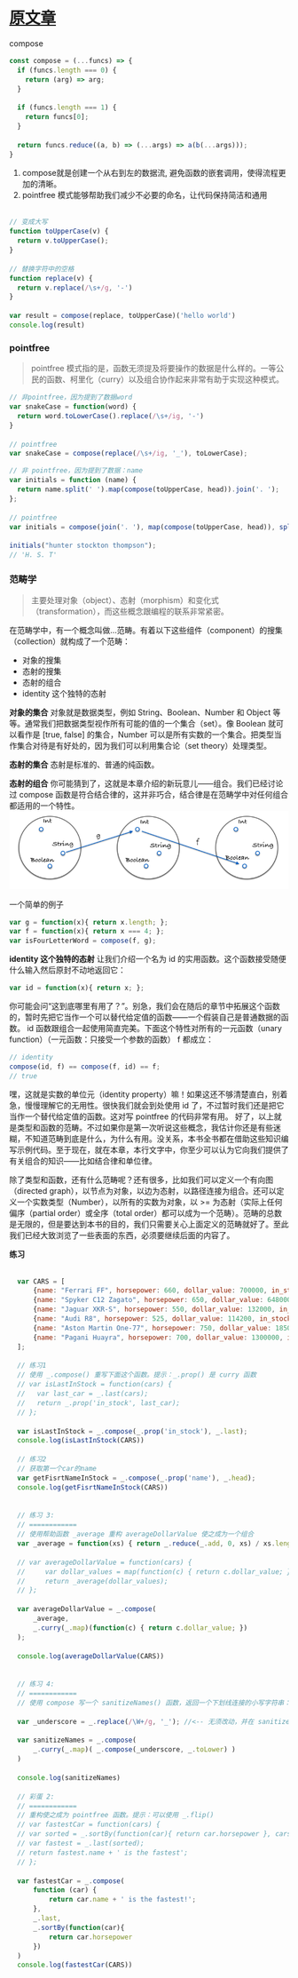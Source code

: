 # [原文章](https://llh911001.gitbooks.io/mostly-adequate-guide-chinese/content/ch5.html#pointfree)

compose
```js
const compose = (...funcs) => {
  if (funcs.length === 0) {
    return (arg) => arg;
  }

  if (funcs.length === 1) {
    return funcs[0];
  }

  return funcs.reduce((a, b) => (...args) => a(b(...args)));
}

```

1. compose就是创建一个从右到左的数据流, 避免函数的嵌套调用，使得流程更加的清晰。
2. pointfree 模式能够帮助我们减少不必要的命名，让代码保持简洁和通用


```js

// 变成大写
function toUpperCase(v) {
  return v.toUpperCase();
}

// 替换字符中的空格
function replace(v) {
  return v.replace(/\s+/g, '-')
}

var result = compose(replace, toUpperCase)('hello world')
console.log(result)
```

### pointfree
> pointfree 模式指的是，函数无须提及将要操作的数据是什么样的。一等公民的函数、柯里化（curry）以及组合协作起来非常有助于实现这种模式。

```js
// 非pointfree，因为提到了数据word
var snakeCase = function(word) {
  return word.toLowerCase().replace(/\s+/ig, '-')
}

// pointfree
var snakeCase = compose(replace(/\s+/ig, '_'), toLowerCase);
```

```js
// 非 pointfree，因为提到了数据：name
var initials = function (name) {
  return name.split(' ').map(compose(toUpperCase, head)).join('. ');
};

// pointfree
var initials = compose(join('. '), map(compose(toUpperCase, head)), split(' '));

initials("hunter stockton thompson");
// 'H. S. T'
```

### 范畴学
> 主要处理对象（object）、态射（morphism）和变化式（transformation），而这些概念跟编程的联系非常紧密。

在范畴学中，有一个概念叫做...范畴。有着以下这些组件（component）的搜集（collection）就构成了一个范畴：
  - 对象的搜集
  - 态射的搜集
  - 态射的组合
  - identity 这个独特的态射

**对象的集合** 对象就是数据类型，例如 String、Boolean、Number 和 Object 等等。通常我们把数据类型视作所有可能的值的一个集合（set）。像 Boolean 就可以看作是 [true, false] 的集合，Number 可以是所有实数的一个集合。把类型当作集合对待是有好处的，因为我们可以利用集合论（set theory）处理类型。

**态射的集合** 态射是标准的、普通的纯函数。

**态射的组合** 你可能猜到了，这就是本章介绍的新玩意儿——组合。我们已经讨论过 compose 函数是符合结合律的，这并非巧合，结合律是在范畴学中对任何组合都适用的一个特性。
![构图概念](../../assets/cat_comp1.png)

一个简单的例子
```js
var g = function(x){ return x.length; };
var f = function(x){ return x === 4; };
var isFourLetterWord = compose(f, g);
```

**identity 这个独特的态射** 让我们介绍一个名为 id 的实用函数。这个函数接受随便什么输入然后原封不动地返回它：

```js
var id = function(x){ return x; };
```
你可能会问“这到底哪里有用了？”。别急，我们会在随后的章节中拓展这个函数的，暂时先把它当作一个可以替代给定值的函数——一个假装自己是普通数据的函数。
id 函数跟组合一起使用简直完美。下面这个特性对所有的一元函数（unary function）（一元函数：只接受一个参数的函数） f 都成立：

```js
// identity
compose(id, f) == compose(f, id) == f;
// true
```

嘿，这就是实数的单位元（identity property）嘛！如果这还不够清楚直白，别着急，慢慢理解它的无用性。很快我们就会到处使用 id 了，不过暂时我们还是把它当作一个替代给定值的函数。这对写 pointfree 的代码非常有用。
好了，以上就是类型和函数的范畴。不过如果你是第一次听说这些概念，我估计你还是有些迷糊，不知道范畴到底是什么，为什么有用。没关系，本书全书都在借助这些知识编写示例代码。至于现在，就在本章，本行文字中，你至少可以认为它向我们提供了有关组合的知识——比如结合律和单位律。

除了类型和函数，还有什么范畴呢？还有很多，比如我们可以定义一个有向图（directed graph），以节点为对象，以边为态射，以路径连接为组合。还可以定义一个实数类型（Number），以所有的实数为对象，以 >= 为态射（实际上任何偏序（partial order）或全序（total order）都可以成为一个范畴）。范畴的总数是无限的，但是要达到本书的目的，我们只需要关心上面定义的范畴就好了。至此我们已经大致浏览了一些表面的东西，必须要继续后面的内容了。


**练习**

```js

  var CARS = [
      {name: "Ferrari FF", horsepower: 660, dollar_value: 700000, in_stock: true},
      {name: "Spyker C12 Zagato", horsepower: 650, dollar_value: 648000, in_stock: false},
      {name: "Jaguar XKR-S", horsepower: 550, dollar_value: 132000, in_stock: false},
      {name: "Audi R8", horsepower: 525, dollar_value: 114200, in_stock: false},
      {name: "Aston Martin One-77", horsepower: 750, dollar_value: 1850000, in_stock: true},
      {name: "Pagani Huayra", horsepower: 700, dollar_value: 1300000, in_stock: false}
  ];

  // 练习1
  // 使用 _.compose() 重写下面这个函数。提示：_.prop() 是 curry 函数
  // var isLastInStock = function(cars) {
  //   var last_car = _.last(cars);
  //   return _.prop('in_stock', last_car);
  // };

  var isLastInStock = _.compose(_.prop('in_stock'), _.last);
  console.log(isLastInStock(CARS))

  // 练习2
  // 获取第一个car的name
  var getFisrtNameInStock = _.compose(_.prop('name'), _.head);
  console.log(getFisrtNameInStock(CARS))

  
  // 练习 3:
  // ============
  // 使用帮助函数 _average 重构 averageDollarValue 使之成为一个组合
  var _average = function(xs) { return _.reduce(_.add, 0, xs) / xs.length; }; // <- 无须改动

  // var averageDollarValue = function(cars) {
  //     var dollar_values = map(function(c) { return c.dollar_value; }, cars);
  //     return _average(dollar_values);
  // };

  var averageDollarValue = _.compose(
      _average,
      _.curry(_.map)(function(c) { return c.dollar_value; })
  );
  
  console.log(averageDollarValue(CARS))

  
  // 练习 4:
  // ============
  // 使用 compose 写一个 sanitizeNames() 函数，返回一个下划线连接的小写字符串：例如：sanitizeNames(["Hello World"]) //=> ["hello_world"]。

  var _underscore = _.replace(/\W+/g, '_'); //<-- 无须改动，并在 sanitizeNames 中使用它

  var sanitizeNames = _.compose(
      _.curry(_.map)( _.compose(_underscore, _.toLower) )
  )

  console.log(sanitizeNames)

  // 彩蛋 2:
  // ============
  // 重构使之成为 pointfree 函数。提示：可以使用 _.flip()
  // var fastestCar = function(cars) {
  // var sorted = _.sortBy(function(car){ return car.horsepower }, cars);
  // var fastest = _.last(sorted);
  // return fastest.name + ' is the fastest';
  // };

  var fastestCar = _.compose(
      function (car) {
          return car.name + ' is the fastest!';
      },
      _.last,
      _.sortBy(function(car){
          return car.horsepower
      })
  )
  console.log(fastestCar(CARS))
```
